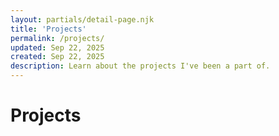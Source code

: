 ```yaml
---
layout: partials/detail-page.njk
title: 'Projects'
permalink: /projects/
updated: Sep 22, 2025
created: Sep 22, 2025
description: Learn about the projects I've been a part of.
---
```


# Projects
